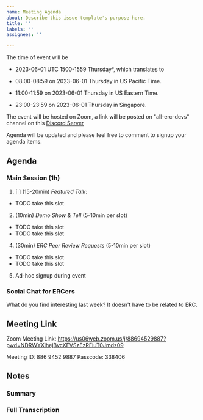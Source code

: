 ```yaml
---
name: Meeting Agenda
about: Describe this issue template's purpose here.
title: ''
labels: ''
assignees: ''

---
```


The time of event will be 

- 2023-06-01 UTC 1500-1559 Thursday*, which translates to
 
- 08:00-08:59 on 2023-06-01 Thursday in US Pacific Time.
- 11:00-11:59 on 2023-06-01 Thursday in US Eastern Time.
- 23:00-23:59 on 2023-06-01 Thursday in Singapore.

The event will be hosted on Zoom, a link will be posted on "all-erc-devs" channel on this [Discord Server](https://discord.gg/2arW34S6J7)

Agenda will be updated and please feel free to comment to signup your agenda items.

## Agenda 
### Main Session (1h)

1. [ ] (15-20min) *Featured Talk*: 
- TODO take this slot
2. (10min) *Demo Show & Tell* (5-10min per slot)
- TODO take this slot
- TODO take this slot
4. (30min) *ERC Peer Review Requests* (5-10min per slot)
- TODO take this slot
- TODO take this slot

5. Ad-hoc signup during event


### Social Chat for ERCers
What do you find interesting last week? It doesn't have to be related to ERC.

## Meeting Link

Zoom Meeting Link: https://us06web.zoom.us/j/88694529887?pwd=NDRWYXlhejBvcXFVSzEzRFluT0Jmdz09

Meeting ID: 886 9452 9887
Passcode: 338406

## Notes
### Summary

### Full Transcription

